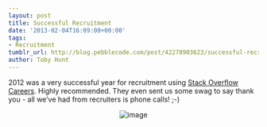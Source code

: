 ```yaml
---
layout: post
title: Successful Recruitment
date: '2013-02-04T16:09:00+00:00'
tags:
- Recruitment
tumblr_url: http://blog.pebblecode.com/post/42278903623/successful-recruitment
author: Toby Hunt
---
```

<p>2012 was a very successful year for recruitment using <a href="http://careers.stackoverflow.com/">Stack Overflow Careers</a>. Highly recommended. They even sent us some swag to say thank you - all we’ve had from recruiters is phone calls! ;-)</p>

<center><img src="http://media.tumblr.com/77cc3fdf04f52186eb4778ed4a706699/tumblr_inline_mhpe7enOX91qz4rgp.jpg" alt="image"/></center>
